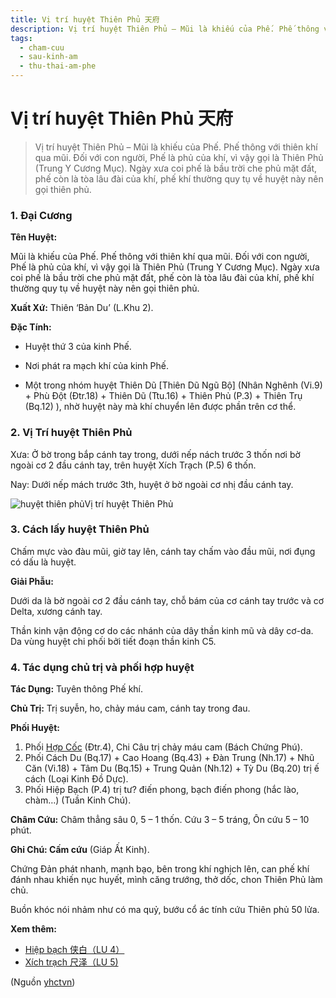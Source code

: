 ```yaml
---
title: Vị trí huyệt Thiên Phủ 天府
description: Vị trí huyệt Thiên Phủ – Mũi là khiếu của Phế. Phế thông với thiên khí qua mũi. Đối với con người, Phế là phủ của khí, vì vậy gọi là Thiên Phủ (Trung Y Cương Mục). Ngày xưa coi phế là bầu trời che phủ mặt đất, phế còn là tòa lâu đài của khí, phế khí thường quy tụ về huyệt này nên gọi thiên phủ.
tags:
  - cham-cuu
  - sau-kinh-am
  - thu-thai-am-phe
---
```


# Vị trí huyệt Thiên Phủ 天府 

> Vị trí huyệt Thiên Phủ – Mũi là khiếu của Phế. Phế thông với thiên khí qua mũi. Đối với con người, Phế là phủ của khí, vì vậy gọi là Thiên Phủ (Trung Y Cương Mục). Ngày xưa coi phế là bầu trời che phủ mặt đất, phế còn là tòa lâu đài của khí, phế khí thường quy tụ về huyệt này nên gọi thiên phủ.

### **1. Đại Cương**

**Tên Huyệt:**

Mũi là khiếu của Phế. Phế thông với thiên khí qua mũi. Đối với con người, Phế là phủ của khí, vì vậy gọi là Thiên Phủ (Trung Y Cương Mục). Ngày xưa coi phế là bầu trời che phủ mặt đất, phế còn là tòa lâu đài của khí, phế khí thường quy tụ về huyệt này nên gọi thiên phủ.

**Xuất Xứ:** Thiên ‘Bản Du’ (L.Khu 2).

**Đặc Tính:**

+ Huyệt thứ 3 của kinh Phế.

+ Nơi phát ra mạch khí của kinh Phế.

+ Một trong nhóm huyệt Thiên Dũ [Thiên Dũ Ngũ Bộ] (Nhân Nghênh (Vi.9) + Phù Đột (Đtr.18) + Thiên Dũ (Ttu.16) + Thiên Phủ (P.3) + Thiên Trụ (Bq.12) ), nhờ huyệt này mà khí chuyển lên được phần trên cơ thể.

### **2. Vị Trí huyệt Thiên Phủ**

Xưa: Ở bờ trong bắp cánh tay trong, dưới nếp nách trước 3 thốn nơi bờ ngoài cơ 2 đầu cánh tay, trên huyệt Xích Trạch (P.5) 6 thốn.

Nay: Dưới nếp mách trước 3th, huyệt ở bờ ngoài cơ nhị đầu cánh tay.

![huyệt thiên phủ](/imgs/yhctvn/huyet-thien-phu-300x169.jpg)Vị trí huyệt Thiên Phủ

### **3. Cách lấy huyệt** **Thiên Phủ**

Chấm mực vào đàu mũi, giờ tay lên, cánh tay chấm vào đầu mũi, nơi đụng có dấu là huyệt.

**Giải Phẫu:**

Dưới da là bờ ngoài cơ 2 đầu cánh tay, chỗ bám của cơ cánh tay trước và cơ Delta, xương cánh tay.

Thần kinh vận động cơ do các nhánh của dây thần kinh mũ và dây cơ-da. Da vùng huyệt chi phối bởi tiết đoạn thần kinh C5.

### **4. Tác dụng chủ trị và phối hợp huyệt**

**Tác Dụng:** Tuyên thông Phế khí.

**Chủ Trị:** Trị suyễn, ho, chảy máu cam, cánh tay trong đau.

**Phối Huyệt:**

1. Phối [Hợp Cốc](/yhctvn/huyet-hop-coc-%e5%90%88-%e8%b0%b7/) (Đtr.4), Chi Câu trị chảy máu cam (Bách Chứng Phú).
2. Phối Cách Du (Bq.17) + Cao Hoang (Bq.43) + Đàn Trung (Nh.17) + Nhũ Căn (Vi.18) + Tâm Du (Bq.15) + Trung Quản (Nh.12) + Tỳ Du (Bq.20) trị ế cách (Loại Kinh Đồ Dực).
3. Phối Hiệp Bạch (P.4) trị tư? điến phong, bạch điến phong (hắc lào, chàm…) (Tuần Kinh Chú).

**Châm Cứu:** Châm thẳng sâu 0, 5 – 1 thốn. Cứu 3 – 5 tráng, Ôn cứu 5 – 10 phút.

**Ghi Chú: Cấm cứu** (Giáp Ất Kinh).

Chứng Đản phát nhanh, mạnh bạo, bên trong khí nghịch lên, can phế khí đánh nhau khiến nục huyết, mình căng trướng, thở dốc, chon Thiên Phủ làm chủ.

Buồn khóc nói nhảm như có ma quỷ, bướu cổ ác tính cứu Thiên phủ 50 lửa.

**Xem thêm:**

* [Hiệp bạch 侠白（LU 4）](/yhctvn/huyet-hiep-bach-%e4%be%a0-%e7%99%bd/)
* [Xích trạch 尺泽（LU 5)](/yhctvn/huyet-xich-trach-%e5%b0%ba%e6%b3%bd/)

(Nguồn <a href="https://yhctvn.com/huyet-thien-phu-天府/" target="_blank">yhctvn</a>)
